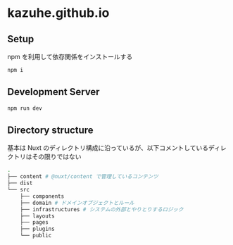 # kazuhe.github.io

## Setup

npm を利用して依存関係をインストールする

```bash
npm i
```

## Development Server

```bash
npm run dev
```

## Directory structure

基本は Nuxt のディレクトリ構成に沿っているが、以下コメントしているディレクトリはその限りではない

```bash
.
├── content # @nuxt/content で管理しているコンテンツ
├── dist
└── src
    ├── components
    ├── domain # ドメインオブジェクトとルール
    ├── infrastructures # システムの外部とやりとりするロジック
    ├── layouts
    ├── pages
    ├── plugins
    └── public
```
